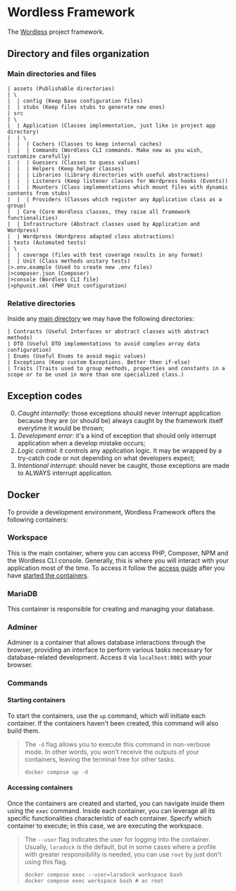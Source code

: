 # Wordless Framework

The [Wordless](https://github.com/thbighead/Wordless) project framework.

## Directory and files organization

### Main directories and files

```
| assets (Publishable directories)
| \
|  | config (Keep base configuration files)
|  | stubs (Keep files stubs to generate new ones)
| src
| \
|  | Application (Classes implementation, just like in project app directory)
|  | \
|  |  | Cachers (Classes to keep internal caches)
|  |  | Commands (Wordless CLI commands. Make new as you wish, customize carefully)
|  |  | Guessers (Classes to guess values)
|  |  | Helpers (Keep helper classes)
|  |  | Libraries (Library directories with useful abstractions)
|  |  | Listeners (Keep listener classes for Wordpress hooks (Events))
|  |  | Mounters (Class implementations which mount files with dynamic contents from stubs)
|  |  | Providers (Classes which register any Application class as a group)
|  | Core (Core Wordless classes, they raise all framework functionalities)
|  | Infrastructure (Abstract classes used by Application and Wordpress)
|  | Wordpress (Wordpress adapted class abstractions)
| tests (Automated tests)
| \
|  | coverage (files with test coverage results in any format)
|  | Unit (Class methods unitary tests)
|>.env.example (Used to create new .env files)
|>composer.json (Composer)
|>console (Wordless CLI file)
|>phpunit.xml (PHP Unit configuration)
```

### Relative directories

Inside any [main directory](#main-directories-and-files) we may have the following directories:

```
| Contracts (Useful Interfaces or abstract classes with abstract methods)
| DTO (Useful DTO implementations to avoid complex array data configuration)
| Enums (Useful Enums to avoid magic values)
| Exceptions (Keep custom Exceptions. Better then if-else)
| Traits (Traits used to group methods, properties and constants in a scope or to be used in more than one specialized class.)
```

## Exception codes

0. *Caught internally*: those exceptions should never interrupt application because they are (or should be) always
caught by the framework itself everytime it would be thrown;
1. *Development error*: it's a kind of exception that should only interrupt application when a develop mistake occurs;
2. *Logic control*: it controls any application logic. It may be wrapped by a try-catch code or not depending on what
developers expect;
3. *Intentional interrupt*: should never be caught, those exceptions are made to ALWAYS interrupt application. 

## Docker

To provide a development environment, Wordless Framework offers the following containers:

### Workspace

This is the main container, where you can access PHP, Composer, NPM and the Wordless CLI console. Generally, this is
where you will interact with your application most of the time. To access it follow the
[access guide](#accessing-containers) after you have [started the containers](#starting-containers).

### MariaDB

This container is responsible for creating and managing your database.

### Adminer

Adminer is a container that allows database interactions through the browser, providing an interface to perform 
various tasks necessary for database-related development. Access it via `localhost:8081` with your browser.

### Commands

#### Starting containers
To start the containers, use the `up` command, which will initiate each container. If the containers haven't been
created, this command will also build them.

> The `-d` flag allows you to execute this command in non-verbose mode. In other words, you won't receive the outputs of 
> your containers, leaving the terminal free for other tasks.
> ```shell
> docker compose up -d
> ```

#### Accessing containers
Once the containers are created and started, you can navigate inside them using the `exec` command. Inside each 
container, you can leverage all its specific functionalities characteristic of each container. Specify which container 
to execute; in this case, we are executing the workspace.

> The `--user` flag indicates the user for logging into the container. Usually, `laradock` is the default, but in some
> cases where a profile with greater responsibility is needed, you can use `root` by just don't using this flag.
> ```shell
> docker compose exec --user=laradock workspace bash
> docker compose exec workspace bash # as root
> ```
